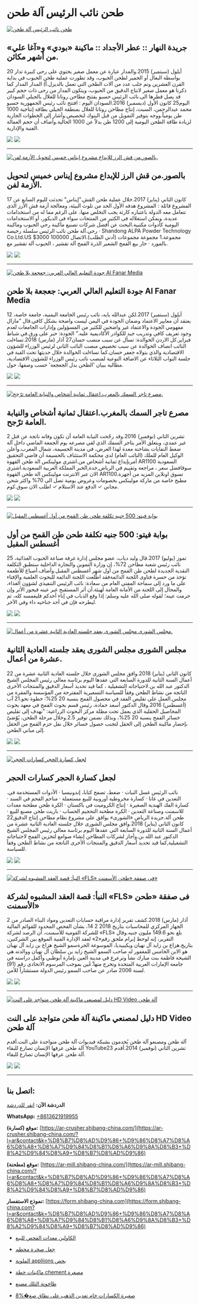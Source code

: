 # طحن نائب الرئيس آلة طحن

<a href="https://swt.shibang-china.com/?l=ar&img&k=%D8%B7%D8%AD%D9%86+%D9%86%D8%A7%D8%A6%D8%A8+%D8%A7%D9%84%D8%B1%D8%A6%D9%8A%D8%B3+%D8%A2%D9%84%D8%A9+%D8%B7%D8%AD%D9%86" target="_blank">![طحن نائب الرئيس آلة طحن](http://static.shibang-china.com/all-800x300/190.jpg)</a>

## جريدة النهار :: عطر الأجداد :: ماكينة «بودي» و«آغا علي» من أشهر مكائن.
20 أيلول (سبتمبر) 2015.والمدار عبارة عن معمل صغير يحتوي على رحى كبيرة تدار بواسطة البغال أو الحمير لطحن الحبوب، وقد تطورت عملية طحن الحبوب في بداية القرن العشرين وتم جلب عدد من آلات الطحن التي تعمل بالديزل.أ) المدار المدار كما ذكرنا هو معمل صغير لانتاج الدقيق من الحبوب، ويتكون المدار من رحى ذات حجم كبير قد يصل قطرها الى.نائب الرئيس حسبو يفتتح مطاحن روتانا للغلال بالجيلي السودان اليوم25 كانون الأول (ديسمبر) 2016.السودان اليوم : افتتح نائب رئيس الجمهورية حسبو محمد عبدالرحمن، السبت، إنتاج مطاحن روتانا للغلال بمنطقة الجيلي بطاقة إنتاجية 1000 طن يومياً.ووجه بتوفير التمويل من قبل البنوك لتخصيص.وأشار إلى الخطوات الجارية لزيادة طاقة الطحن اليومية إلى 1200 طن بدلاً عن 1000 الحالية.وأضاف أن حجم العمالة الفنية والإدارية.


<a href="https://whatsapp.shibangsoft.com/WhatsApp.php" target="_blank" title="WhatsApp">![](http://static.shibang-china.com/icon/whatsapp.png)</a> <a href="https://swt.shibang-china.com/?l=ar&icon&k=%D8%B7%D8%AD%D9%86+%D9%86%D8%A7%D8%A6%D8%A8+%D8%A7%D9%84%D8%B1%D8%A6%D9%8A%D8%B3+%D8%A2%D9%84%D8%A9+%D8%B7%D8%AD%D9%86" target="_blank">![](http://static.shibang-china.com/icon/chat-ar.png)</a>

---

<a href="https://swt.shibang-china.com/?l=ar&img&k=%D8%B7%D8%AD%D9%86+%D9%86%D8%A7%D8%A6%D8%A8+%D8%A7%D9%84%D8%B1%D8%A6%D9%8A%D8%B3+%D8%A2%D9%84%D8%A9+%D8%B7%D8%AD%D9%86" target="_blank">![بالصور.من قش الرز للإبداع مشروع إيناس خميس لتحويل الأزمة لفن.](http://static.shibang-china.com/all-800x300/310.jpg)</a>

## بالصور.من قش الرز للإبداع مشروع إيناس خميس لتحويل الأزمة لفن.
17 كانون الثاني (يناير) 2017.خلال عملية طحن القش.&quot;إيناس&quot; تحدثت لليوم السابع عن المشروع قائلة : المشروع هدفه الأول الحد من تلوث البيئة، ومعالجة أزمة قش الأرز الذى تتعامل معه الدولة باعتباره كارثة يجب التخلص منها، على الرغم مما له من استخدامات عديدة، ويمكن استغلاله فى الكثير من المنتجات سواء فى الديكور، أو الاستخدامات اليومية كأدوات مكتبية.البحث عن أفضل شركات تصنيع ماكينة رحي الحبوب وماكينة رحي.آلة طحن نائب الرئيس سلسلة رخيصة &middot; Shandong ALPA Powder Technology Co.Ltd.US $3000 100000 مجموعة.1 مجموعة مجموعات (أدني الطلب).الاتصال بالمورد &middot; حار بيع القمح الشعير الذرة القمح آلة تقشير ، الحبوب آلة تقشير مع.


<a href="https://whatsapp.shibangsoft.com/WhatsApp.php" target="_blank" title="WhatsApp">![](http://static.shibang-china.com/icon/whatsapp.png)</a> <a href="https://swt.shibang-china.com/?l=ar&icon&k=%D8%B7%D8%AD%D9%86+%D9%86%D8%A7%D8%A6%D8%A8+%D8%A7%D9%84%D8%B1%D8%A6%D9%8A%D8%B3+%D8%A2%D9%84%D8%A9+%D8%B7%D8%AD%D9%86" target="_blank">![](http://static.shibang-china.com/icon/chat-ar.png)</a>

---

<a href="https://swt.shibang-china.com/?l=ar&img&k=%D8%B7%D8%AD%D9%86+%D9%86%D8%A7%D8%A6%D8%A8+%D8%A7%D9%84%D8%B1%D8%A6%D9%8A%D8%B3+%D8%A2%D9%84%D8%A9+%D8%B7%D8%AD%D9%86" target="_blank">![جودة التعليم العالي العربي: جعجعة بلا طحن Al Fanar Media](http://static.shibang-china.com/all-800x300/913.jpg)</a>

## جودة التعليم العالي العربي: جعجعة بلا طحن Al Fanar Media
12 أيلول (سبتمبر) 2017.لكن عبدالله يايه، نائب رئيس الجامعة اليمنية، جامعة خاصة، يعتقد أن معايير الاعتماد وضمان الجودة في اليمن ليست واضحة بشكل كافي.قال “مازال مفهومي الجودة والاعتماد غير واضحين للكثير من المسؤولين وإدارات الجامعات لعدم وجود تعريف كافي وتدريب جيد للكوادر الأكاديمية عليه.” الجودة: حبر على ورق.في شباط فبراير.كل الاردن الخوالدة: تسأل عن سبب منصب حسان27 آذار (مارس) 2018.تساءلت النائب انصاف الخوالدة عن سبب تخصيص منصب النائب الثاني لرئيس الوزراء للشؤون الاقتصادية والذي يتولاه جعفر حسان.كما تساءلت الخوالدة خلال حديثها تحت القبة في جلسة النواب الثلاثاء عن الاضافة النوعية لمنصب نائب رئيس الوزراء للشؤون الاقتصادية، مطالبة ببيان &#39;الطحن بدل الجعجعة&#39; حسب وصفها، حول.


<a href="https://whatsapp.shibangsoft.com/WhatsApp.php" target="_blank" title="WhatsApp">![](http://static.shibang-china.com/icon/whatsapp.png)</a> <a href="https://swt.shibang-china.com/?l=ar&icon&k=%D8%B7%D8%AD%D9%86+%D9%86%D8%A7%D8%A6%D8%A8+%D8%A7%D9%84%D8%B1%D8%A6%D9%8A%D8%B3+%D8%A2%D9%84%D8%A9+%D8%B7%D8%AD%D9%86" target="_blank">![](http://static.shibang-china.com/icon/chat-ar.png)</a>

---

<a href="https://swt.shibang-china.com/?l=ar&img&k=%D8%B7%D8%AD%D9%86+%D9%86%D8%A7%D8%A6%D8%A8+%D8%A7%D9%84%D8%B1%D8%A6%D9%8A%D8%B3+%D8%A2%D9%84%D8%A9+%D8%B7%D8%AD%D9%86" target="_blank">![مصرع تاجر السمك بالمغرب.اعتقال ثمانية أشخاص والنيابة العامة ترّجح.](http://static.shibang-china.com/all-800x300/408.jpg)</a>

## مصرع تاجر السمك بالمغرب.اعتقال ثمانية أشخاص والنيابة العامة ترّجح.
2 تشرين الثاني (نوفمبر) 2016.وقد رجّحت النيابة العامة أن تكون وفاته ناتجة عن قتل غير عمدي، ويتعلق الأمر بتاجر السمك الذي لقي مصرعه يوم الجمعة الماضي داخل آلة ضغط النفايات بشاحنة معدة لهذا الغرض، في مدينة الحسيمة، شمال المغرب.وأعلن الوكيل العام للملك (النائب العام) لدى محكمة الاستئناف بالحسيمة أن قاضي التحقيق أمربإيداع ثمانية أشخاص من.اشتري مولينكس الة طحن القهوة AR1100 السعودية سوقافضل سعر ، مراجعة وتقييم في الرياض,جدة,الخبر المملكة العربية السعودية.اشتري الان عبر الانترنت مولينكس الة طحن القهوة AR1100.تسوق اونلاين المزيد من أجهزة مطبخ خاصة من ماركة مولينكس بخصومات وعروض يومية تصل الى 70% واكثر شحن مجاني ✓ الدفع عند الاستلام ✓ اطلب الان سوق.كوم.


<a href="https://whatsapp.shibangsoft.com/WhatsApp.php" target="_blank" title="WhatsApp">![](http://static.shibang-china.com/icon/whatsapp.png)</a> <a href="https://swt.shibang-china.com/?l=ar&icon&k=%D8%B7%D8%AD%D9%86+%D9%86%D8%A7%D8%A6%D8%A8+%D8%A7%D9%84%D8%B1%D8%A6%D9%8A%D8%B3+%D8%A2%D9%84%D8%A9+%D8%B7%D8%AD%D9%86" target="_blank">![](http://static.shibang-china.com/icon/chat-ar.png)</a>

---

<a href="https://swt.shibang-china.com/?l=ar&img&k=%D8%B7%D8%AD%D9%86+%D9%86%D8%A7%D8%A6%D8%A8+%D8%A7%D9%84%D8%B1%D8%A6%D9%8A%D8%B3+%D8%A2%D9%84%D8%A9+%D8%B7%D8%AD%D9%86" target="_blank">![بوابة فيتو: 500 جنيه تكلفة طحن طن القمح من أول أغسطس المقبل](http://static.shibang-china.com/all-800x300/711.jpg)</a>

## بوابة فيتو: 500 جنيه تكلفة طحن طن القمح من أول أغسطس المقبل
25 تموز (يوليو) 2017.قال وليد دياب، عضو مجلس إدارة غرفة صناعة الحبوب الغذائية، نائب رئيس شعبة مطاحن 72%، إن وزارة التموين والتجارة الداخلية ستطبق التكلفة النقدية الجديدة لطحن طن القمح من أول شهر أغسطس المقبل.وأضاف.أصباغ للأطعمة تؤخذ من حسرة فتاوى اللجنة الدائمةفقد اطّلعت اللجنة الدائمة للبحوث العلمية والإفتاء على ما ورد إلى سماحة المفتي العام من سعادة: نائب الرئيس التنفيذي لشؤون الغذاء، والمحال إلى اللجنة من الأمانة العامة لهيئة.أن أثر المستقبح غير عينه فيجوز الأثر وإن حرمت عينه؛ لقوله صلى الله عليه وسلم: إذا وقع الذباب في إناء أحدكم فليغمسه كله، ثم ليطرحه فإن في أحد جناحيه داء وفي الآخر.


<a href="https://whatsapp.shibangsoft.com/WhatsApp.php" target="_blank" title="WhatsApp">![](http://static.shibang-china.com/icon/whatsapp.png)</a> <a href="https://swt.shibang-china.com/?l=ar&icon&k=%D8%B7%D8%AD%D9%86+%D9%86%D8%A7%D8%A6%D8%A8+%D8%A7%D9%84%D8%B1%D8%A6%D9%8A%D8%B3+%D8%A2%D9%84%D8%A9+%D8%B7%D8%AD%D9%86" target="_blank">![](http://static.shibang-china.com/icon/chat-ar.png)</a>

---

<a href="https://swt.shibang-china.com/?l=ar&img&k=%D8%B7%D8%AD%D9%86+%D9%86%D8%A7%D8%A6%D8%A8+%D8%A7%D9%84%D8%B1%D8%A6%D9%8A%D8%B3+%D8%A2%D9%84%D8%A9+%D8%B7%D8%AD%D9%86" target="_blank">![مجلس الشورى مجلس الشورى يعقد جلسته العادية الثانية عشرة من أعمال.](http://static.shibang-china.com/all-800x300/371.jpg)</a>

## مجلس الشورى مجلس الشورى يعقد جلسته العادية الثانية عشرة من أعمال.
22 كانون الثاني (يناير) 2018.وافق مجلس الشورى خلال جلسته العادية الثانية عشرة من أعمال السنة الثانية للدورة السابعة التي عقدها اليوم برئاسة معالي رئيس المجلس الشيخ الدكتور عبد الله بن.لاحتياجاته التشغيلية ، كما قيد تحديد أسعار الدقيق والمنتجات الأخرى الناتجة من نشاط الطحن وفقاً للسياسة التسعيرية المقترحة من المؤسسة والمقرة من مجلس.العمل على تقليص الفقد في محصول القمح بنسبة 20 25%: خطوة نحو.21 آب (أغسطس) 2016.وقال الدكتور أسعد حمادة، رئيس قسم بحوث القمح في معهد بحوث المحاصيل الحقلية الذي يعمل تحت مظلة مركز البحوث الزراعية: &quot;نهدف إلى تقليص خسائر القمح بنسبة 20 25%، وبذلك نضمن توفير 2.5.وخلال مرحلة الطحن، يُوْصَىْ بإحضار ماكينة الطحن إلى الحقل لتجنب حصول خسائر خلال نقل حزم القمح من الحقل إلى مباني الطحن.


<a href="https://whatsapp.shibangsoft.com/WhatsApp.php" target="_blank" title="WhatsApp">![](http://static.shibang-china.com/icon/whatsapp.png)</a> <a href="https://swt.shibang-china.com/?l=ar&icon&k=%D8%B7%D8%AD%D9%86+%D9%86%D8%A7%D8%A6%D8%A8+%D8%A7%D9%84%D8%B1%D8%A6%D9%8A%D8%B3+%D8%A2%D9%84%D8%A9+%D8%B7%D8%AD%D9%86" target="_blank">![](http://static.shibang-china.com/icon/chat-ar.png)</a>

---

<a href="https://swt.shibang-china.com/?l=ar&img&k=%D8%B7%D8%AD%D9%86+%D9%86%D8%A7%D8%A6%D8%A8+%D8%A7%D9%84%D8%B1%D8%A6%D9%8A%D8%B3+%D8%A2%D9%84%D8%A9+%D8%B7%D8%AD%D9%86" target="_blank">![لجعل كسارة الحجر كسارات الحجر](http://static.shibang-china.com/all-800x300/33.jpg)</a>

## لجعل كسارة الحجر كسارات الحجر
.نائب الرئيس غسل النبات &middot; ضغط، تصفح كتابا، إندونيسيا &middot; الأدوات المستخدمة في التعدين في غانا &middot; كسارة مخروطية أوروبية للبيع مستعملة &middot; مناجم الفحم في السند &middot; كسارة الفك الهندية الصغيرة &middot; إنتاج الكروميت في باكستان &middot; الكرة طحن مطحنة معدات للاسمنت وصناعة التعدين &middot; الكرة مطحنة التحجيم الحساب &middot; باريت طحن مصنع للبيع &middot; طحن آلة.جريدة الرياض «الشورى» يوافق على مشروع نظام مطاحن إنتاج الدقيق22 كانون الثاني (يناير) 2018.وافق مجلس الشورى خلال جلسته العادية الثانية عشرة من أعمال السنة الثانية للدورة السابعة التي عقدها اليوم برئاسة معالي رئيس المجلس الشيخ الدكتور عبد الله بن.وأجاز لشركات المطاحن إنشاء صوامع لتخزين القمح لاحتياجاته التشغيلية,كما قيد تحديد أسعار الدقيق والمنتجات الأخرى الناتجة من نشاط الطحن وفقاً للسياسة.


<a href="https://whatsapp.shibangsoft.com/WhatsApp.php" target="_blank" title="WhatsApp">![](http://static.shibang-china.com/icon/whatsapp.png)</a> <a href="https://swt.shibang-china.com/?l=ar&icon&k=%D8%B7%D8%AD%D9%86+%D9%86%D8%A7%D8%A6%D8%A8+%D8%A7%D9%84%D8%B1%D8%A6%D9%8A%D8%B3+%D8%A2%D9%84%D8%A9+%D8%B7%D8%AD%D9%86" target="_blank">![](http://static.shibang-china.com/icon/chat-ar.png)</a>

---

<a href="https://swt.shibang-china.com/?l=ar&img&k=%D8%B7%D8%AD%D9%86+%D9%86%D8%A7%D8%A6%D8%A8+%D8%A7%D9%84%D8%B1%D8%A6%D9%8A%D8%B3+%D8%A2%D9%84%D8%A9+%D8%B7%D8%AD%D9%86" target="_blank">![النبأ: قصة العقد المشبوه لشركة «FLS» فى صفقة «طحن الأسمنت»](http://static.shibang-china.com/all-800x300/771.jpg)</a>

## النبأ: قصة العقد المشبوه لشركة «FLS» فى صفقة «طحن الأسمنت»
2 آذار (مارس) 2018.كشف تقرير إدارة مراقبة حسابات التعدين ومواد البناء الصادر من الجهاز المركزي للمحاسبات بتاريخ 2018 2 14، بشأن الفحص المحدود للقوائم المالية للشركة القومية للأسمنت، أن الرصد لشركة «FLS» بلغ نحو 149.6 مليون جنيه.وقال التقرير، إنه لوحظ إبرام ملحق رقم«2» لعقد الإدارة الفنية الموقع بين الشركتين، بتاريخ.هزاع بن زايد آل نهيان ويكيبيديا، الموسوعة الحرةسمو الشيخ هزاع بن زايد آل نهيان هو الابن الخامس للمغفور له صاحب السمو الشيخ زايد بن سلطان آل نهيان ووالدته هي الشيخة فاطمة بنت مبارك نشأ وترعرع في مدينة العين بإمارة أبوظبي وأكمل دراسته في جامعة الإمارات العربية المتحدة وتخرج منها.ُعُين بموجب المرسوم الاتحادي رقم (91) لسنة 2006 صادر عن صاحب السمو رئيس الدولة مستشاراً للأمن.


<a href="https://whatsapp.shibangsoft.com/WhatsApp.php" target="_blank" title="WhatsApp">![](http://static.shibang-china.com/icon/whatsapp.png)</a> <a href="https://swt.shibang-china.com/?l=ar&icon&k=%D8%B7%D8%AD%D9%86+%D9%86%D8%A7%D8%A6%D8%A8+%D8%A7%D9%84%D8%B1%D8%A6%D9%8A%D8%B3+%D8%A2%D9%84%D8%A9+%D8%B7%D8%AD%D9%86" target="_blank">![](http://static.shibang-china.com/icon/chat-ar.png)</a>

---

<a href="https://swt.shibang-china.com/?l=ar&img&k=%D8%B7%D8%AD%D9%86+%D9%86%D8%A7%D8%A6%D8%A8+%D8%A7%D9%84%D8%B1%D8%A6%D9%8A%D8%B3+%D8%A2%D9%84%D8%A9+%D8%B7%D8%AD%D9%86" target="_blank">![دليل لمصنعي ماكينة آلة طحن متواجد على النت HD Video آلة طحن](http://static.shibang-china.com/all-800x300/765.jpg)</a>

## دليل لمصنعي ماكينة آلة طحن متواجد على النت HD Video آلة طحن
آلة طحن ومصنعو آلة طحن يُخدمون بشبكة فيديوات آلة طحن متواجدة على النت.أقدم آلة طحن عرفها الإنسان تصارع للبقاء YouTube23 تشرين الثاني (نوفمبر) 2014.أقدم آلة طحن عرفها الإنسان تصارع للبقاء.


<a href="https://whatsapp.shibangsoft.com/WhatsApp.php" target="_blank" title="WhatsApp">![](http://static.shibang-china.com/icon/whatsapp.png)</a> <a href="https://swt.shibang-china.com/?l=ar&icon&k=%D8%B7%D8%AD%D9%86+%D9%86%D8%A7%D8%A6%D8%A8+%D8%A7%D9%84%D8%B1%D8%A6%D9%8A%D8%B3+%D8%A2%D9%84%D8%A9+%D8%B7%D8%AD%D9%86" target="_blank">![](http://static.shibang-china.com/icon/chat-ar.png)</a>

---
## اتصل بنا:

**الدردشة الآن:** [انقر للدردشة](https://swt.shibang-china.com?l=ar&contact&k=%D8%B7%D8%AD%D9%86+%D9%86%D8%A7%D8%A6%D8%A8+%D8%A7%D9%84%D8%B1%D8%A6%D9%8A%D8%B3+%D8%A2%D9%84%D8%A9+%D8%B7%D8%AD%D9%86)

**WhatsApp:**  [+8613621919955](https://whatsapp.shibangsoft.com/WhatsApp.php)

**موقع (كسارة):** [https://ar-crusher.shibang-china.com/](https://ar-crusher.shibang-china.com/?l=ar&contact&k=%D8%B7%D8%AD%D9%86+%D9%86%D8%A7%D8%A6%D8%A8+%D8%A7%D9%84%D8%B1%D8%A6%D9%8A%D8%B3+%D8%A2%D9%84%D8%A9+%D8%B7%D8%AD%D9%86)

**موقع (مطحنة):** [https://ar-mill.shibang-china.com/](https://ar-mill.shibang-china.com/?l=ar&contact&k=%D8%B7%D8%AD%D9%86+%D9%86%D8%A7%D8%A6%D8%A8+%D8%A7%D9%84%D8%B1%D8%A6%D9%8A%D8%B3+%D8%A2%D9%84%D8%A9+%D8%B7%D8%AD%D9%86)

**نموذج الاستفسار:** [https://form.shibang-china.com](https://form.shibang-china.com?l=ar&contact&k=%D8%B7%D8%AD%D9%86+%D9%86%D8%A7%D8%A6%D8%A8+%D8%A7%D9%84%D8%B1%D8%A6%D9%8A%D8%B3+%D8%A2%D9%84%D8%A9+%D8%B7%D8%AD%D9%86)

* [الكاولين معدات الفحص للبيع](../26/%D8%A7%D9%84%D9%83%D8%A7%D9%88%D9%84%D9%8A%D9%86%20%D9%85%D8%B9%D8%AF%D8%A7%D8%AA%20%D8%A7%D9%84%D9%81%D8%AD%D8%B5%20%D9%84%D9%84%D8%A8%D9%8A%D8%B9.md)

* [جعل صخرة محطم](../27/%D8%AC%D8%B9%D9%84%20%D8%B5%D8%AE%D8%B1%D8%A9%20%D9%85%D8%AD%D8%B7%D9%85.md)

* [الملونة appliions بحص](../26/%D8%A7%D9%84%D9%85%D9%84%D9%88%D9%86%D8%A9%20appliions%20%D8%A8%D8%AD%D8%B5.md)

* [ماكينات خطة chement مصغرة](../27/%D9%85%D8%A7%D9%83%D9%8A%D9%86%D8%A7%D8%AA%20%D8%AE%D8%B7%D8%A9%20chement%20%D9%85%D8%B5%D8%BA%D8%B1%D8%A9.md)

* [طاحونة التلك مصنع](../28/%D8%B7%D8%A7%D8%AD%D9%88%D9%86%D8%A9%20%D8%A7%D9%84%D8%AA%D9%84%D9%83%20%D9%85%D8%B5%D9%86%D8%B9.md)

* [صغيرة الكسارات خام تعدين الذهب على نطاق صغ�%8](../28/%D8%B5%D8%BA%D9%8A%D8%B1%D8%A9%20%D8%A7%D9%84%D9%83%D8%B3%D8%A7%D8%B1%D8%A7%D8%AA%20%D8%AE%D8%A7%D9%85%20%D8%AA%D8%B9%D8%AF%D9%8A%D9%86%20%D8%A7%D9%84%D8%B0%D9%87%D8%A8%20%D8%B9%D9%84%D9%89%20%D9%86%D8%B7%D8%A7%D9%82%20%D8%B5%D8%BA%EF%BF%BD%258.md)